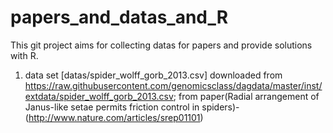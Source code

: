 # papers_and_datas_and_R
This git project aims for collecting datas for papers and provide solutions with R.

1. data set  [datas/spider_wolff_gorb_2013.csv] downloaded from  https://raw.githubusercontent.com/genomicsclass/dagdata/master/inst/extdata/spider_wolff_gorb_2013.csv; from paper(Radial arrangement of Janus-like setae permits friction control in spiders)-(http://www.nature.com/articles/srep01101)
